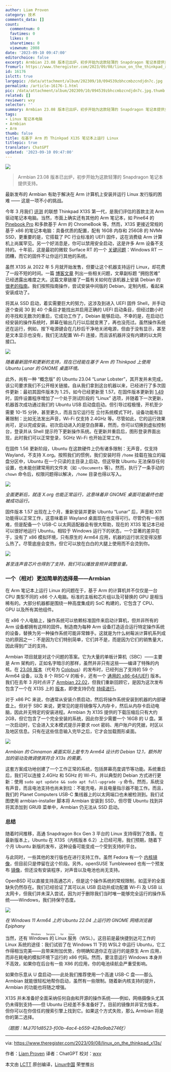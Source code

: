 ```yaml
---
author: Liam Proven
category: 技术
comments_data: []
count:
  commentnum: 0
  favtimes: 0
  likes: 0
  sharetimes: 0
  viewnum: 2008
date: '2023-09-10 09:47:00'
editorchoice: false
excerpt: Armbian 23.08 版本已出炉，初步开始为这款轻薄的 Snapdragon 笔记本提供支持。
fromurl: https://www.theregister.com/2023/09/08/linux_on_the_thinkpad_x13s/
id: 16176
islctt: true
largepic: /data/attachment/album/202309/10/094539zbhccmbzcndjdn7c.jpg
permalink: /article-16176-1.html
pic: /data/attachment/album/202309/10/094539zbhccmbzcndjdn7c.jpg.thumb.jpg
related: []
reviewer: wxy
selector: ''
summary: Armbian 23.08 版本已出炉，初步开始为这款轻薄的 Snapdragon 笔记本提供支持。
tags:
- Linux 笔记本电脑
- Armbian
- Arm
thumb: false
title: 在基于 Arm 的 Thinkpad X13S 笔记本上运行 Linux
titlepic: true
translator: ChatGPT
updated: '2023-09-10 09:47:00'
---
```


![](/data/attachment/album/202309/10/094539zbhccmbzcndjdn7c.jpg)



> 
> Armbian 23.08 版本已出炉，初步开始为这款轻薄的 Snapdragon 笔记本提供支持。
> 
> 
> 


最新发布的 Armbian 有助于解决在 Arm 计算机上安装并运行 Linux 发行版的困难 —— 这是一项不小的挑战。


今年 3 月我们 [评测](https://www.theregister.com/2023/03/21/lenovo_thinkpad_x13s_the_stealth/) 的联想 Thinkpad X13S 第一代，是我们评估的首款主流 Arm 驱动笔记本电脑。当然，市面上确实还有其他的 Arm 笔记本，如 Pine64 的 [Pinebook Pro](https://www.theregister.com/2022/08/02/pinebook_pro_finally_starts_shipping/) 和多款基于 Arm 的 ChromeBook 等。然而，X13S 更接近常规的基于 x86 的笔记本电脑：具备优质的配置，配有 16GB 内存和 256GB 的 NVMe SSD，更重要的是，它搭载了 PC 行业标准的 UEFI 固件，这在消费级 Arm 计算机上尚属罕见。另一个好消息是，你可以禁用安全启动，这是许多 Arm 设备不支持的。十年前，这是最初的微软 Surface RT 的一个 [关键问题](https://www.theregister.com/2013/11/14/microsoft_surface_rt_stockpile/)：Windows RT 一团糟，而它的固件不让你运行其他的系统。


虽然 X13S 从 2022 年 5 月就开始发售，但要让这个机器支持运行 Linux，却花费了一段不短的时间。一篇 [博客文章](https://openwebcraft.com/linux-on-thinkpad-x13s-gen-1/) 列出一些相关问题，文章副标题 “拥抱苦难” 已经透露出难度之大。这篇文章链接了一篇有关如何在该机器上安装 Debian 的 [很老的指南](https://docs.google.com/document/d/1WuxE-42ZeOkKAft5FuUk6C2fonkQ8sqNZ56ZmZ49hGI/edit#heading=h.d1689esafsky)。我们按照指南操作，尝试安装中间版的 Debian，定制内核，看起来安装成功了。


将其从 SSD 启动，着实需要巨大的努力，这涉及到进入 UEFI 固件 Shell，并手动逐个查阅 30 到 40 个条目才能找出并启用正确的 UEFI 启动条目，但经过数小时的寻找和无数次的重启，它成功工作了，Debian 能够启动。不幸的是，在启动已经安装的操作系统时，屏幕在输出几行以后就变黑了，再也没亮过。虽然操作系统还在运行，例如，按下电源键会在几秒后干净地关闭电源，但由于没有显示，甚至是文本显示也没有，我们无法配置 Wi-Fi 连接，而且该机器并没有内建的以太网接口。


![](/data/attachment/album/202309/10/094729vaji8oaedfcf5jry.jpg)


*随着最新固件和更新的支持，现在已经能在基于 Arm 的 Thinkpad 上使用 Ubuntu Lunar 的 GNOME 桌面环境。*


此外，尚有一种 “概念版” 的 Ubuntu 23.04 “Lunar Lobster”，其开发并未完成，该公司要求我们不公开相关链接。自从我们拿到这台机器以来，已经进行了多次固件更新：最初其固件版本为 1.25，如今已经更新至 1.57。在固件版本更新到 [1.49](https://download.lenovo.com/pccbbs/mobiles/n3huj12w.txt) 时，固件设置程序增加了一个处于测试阶段的 “Linux” 选项，并随着下一次更新，机器首次成功通过我们的 Ubuntu USB 启动盘启动。但引导过程极慢，开机至少需要 10-15 分钟，甚至更久，而且当它运行在<ruby> 立付 <rt>  Live </rt></ruby>系统模式下时，设备功能有显著限制：比如无法发出声音，Wi-Fi 仅支持 2.4GHz 等。尽管如此，它的运行效果尚可，足以完成安装。初次启动进入的是空白屏幕，然而，你可以切换到虚拟控制台，登录并从 Shell 提示符下更新操作系统。在更新并重启后，图形登录界面出现，此时我们可以正常登录，5GHz Wi-Fi 也开始正常工作。


在固件 1.56 更新阶段，Ubuntu 在这款硬件上仍有诸多限制：无声音，仅支持 Wayland，不支持 X.org。按照我们的惯例，我们安装时将 `/home` 挂载在独立的磁盘分区中，Ubuntu 在一个只读的主目录上启动，但这导致 Ubuntu 无法保存任何设置，也未能创建常用的文件夹（如 `~/Documents` 等）。然而，执行了一条手动的 `chown` 命令后，权限问题得以解决，`/home` 目录也得以写入。 


![](/data/attachment/album/202309/10/094729g5h6vz6oe5zep9pr.jpg)


*全面更新后，就连 X.org 也能正常运行，这意味着非 GNOME 桌面可能最终也能被成功运行。*


固件版本 1.57 出现在上个月，重新安装并更新 Ubuntu “Lunar” 后，声音和 X11 功能得以正常工作，这意味着非 Wayland 桌面现在也变得可行。尽管仍有一些困难，但是配备一个 USB-C 以太网适配器会有很大帮助，现在的 X13S 笔记本已经可以很好地运行 Ubuntu。相较于 Windows 运行下的状态，一个显著的差异在于，没有了 x86 模拟环境，只有原生的 Arm64 应用，机器的运行状况变得没那么热了。尽管底座会变热，但它可以放在白白的大腿上使用而不会烫到你。


 


![](/data/attachment/album/202309/10/094729dpa6vpzp2kk29xm4.jpg)


*甚至连声音芯片也得到了支持，我们可以播放音频并调整音量。*


### 一个（相对）更加简单的选择是——Armbian


在 Arm 笔记本上运行 Linux 的问题在于，基于 Arm 的计算机并不仅仅是一台 CPU 类型不同的 x86 个人电脑。标准的主板和芯片组以及可替换的 GPU 是相当稀有的。大部分机器都是围绕一种高度集成的 SoC 构建的，它包含了 CPU、GPU 以及所有其他组件。


在 x86 个人电脑上，操作系统可以依赖标准固件来启动计算机，但并非所有的 Arm 设备都拥有这样的固件。制造商为每种 Arm 设备打造适合运行特定操作系统的设备，替换为另一种操作系统可能非常棘手。这就是为什么树莓派计算机系列成功的原因之一：不是因为它们特别简单，它们并不是，而是因为它们的销售量大，因此得到广泛的支持。


Armbian 项目就是对这个问题的答案。它为大量的单板计算机（SBC）——主要是 Arm 架构的，正如名字暗示的那样，虽然并非只有这些——编译了特殊的内核。在 [23.08 版本](https://docs.armbian.com/Release_Changelog/#v23081-2023-09-01)（代号为 [Colobus](https://www.armbian.com/newsflash/armbian-23-8/)）的发布时，已经列出了支持的 59 个 Arm64 设备，以及 8 个 RISC-V 的板卡，还有一个 [通用的 x86-64/UEFI](https://www.armbian.com/uefi-x86/) 版本。我们在去年 3 月时点评了 [Armbian 22.02](https://www.theregister.com/2022/03/03/armbian_project_releases_version_2202/)，但我们重新回顾它，是因为这次发布包含了一个在 X13S 上的 [版本](https://www.armbian.com/lenovo-x13s/)，即使支持仍在 [持续进行](https://armbian.atlassian.net/browse/AR-1842)。


对于 x86 PC 来说，你通常从安装介质启动，然后将操作系统安装到机器的内部硬盘上。但对于 SBC 来说，更常见的是将镜像写入内存卡，然后从内存卡启动电脑，因此并无特定的安装进程。Armbian 为 X13S 提供的下载压缩后只有大约 2GB，但它包含了一个完全安装的系统，因此你至少需要一个 16GB 的 U 盘。第一次启动时，它会进入文本模式提示并要求 root 密码、用户账户的凭据，时区以及地区信息。只有在这些信息输入完毕之后，它才会加载图形桌面。


![](/data/attachment/album/202309/10/094730l3l0vnb0tkesyd33.jpg)


*Armbian 的 Cinnamon 桌面实际上是专为 Arm64 设计的 Debian 12.1，额外附加的驱动及微调使其符合 X13s 的需要。*


这套方案成功地创建了一个工作正常的系统，包括屏幕亮度调节等功能。系统重启后，我们可以连接 2.4GHz 和 5GHz 的 Wi-Fi，并以典型的 Debian 方式进行更新：使用 `sudo apt update && sudo apt full-upgrade -y` 命令。然而，系统没有声音，而且电池支持也尚未到位：不能充电，并且电量指示器不能工作。而且，我们的 Planet Computers USB-C 集线器上的以太网端口也未被检测到。我们试图使用 armbian-installer 脚本将 Armbian 安装到 SSD，但尽管 Ubuntu 找到并将其添加到 GRUB 菜单中，Armbian 仍无法从 SSD 启动。


### 总结


随着时间推移，高通 Snapdragon 8cx Gen 3 平台的 Linux 支持得到了改善。在最新版本上，Ubuntu 在 X13S（内核版本 6.2）上已经可用，我们预期，随着下个月 Ubuntu 新版的发布，这种设备可能变成一个受到支持的平台。


与此同时，一些其他的发行版也在进行支持工作。虽然 Fedora 有一个 [内核镜像](https://copr.fedorainfracloud.org/coprs/jforbes/fedora-x13s/)，但目前只是停留在这个阶段。另外，openSUSE Tumbleweed 也有一个预发布 [镜像](https://en.opensuse.org/HCL:ThinkpadX13s)，但还没有安装程序，对声音以及电池也尚无支持。


OpenBSD 可以直接支持高通芯片，但是这个操作系统的常规限制，如蓝牙的全面缺失仍然存在。我们已经验证了其可以从 USB 启动并成功配置 Wi-Fi 及 USB 以太网卡，但我们并未深入尝试，因为对于删除我们当时唯一能够完全运行的操作系统——Windows，我们持保守态度。 


![](/data/attachment/album/202309/10/094730qj0i8zlp8m8imkil.jpg)


*在 Windows 11 Arm64 上的 Ubuntu 22.04 上运行的 GNOME 网络浏览器 Epiphany*


当然，还有 <ruby> Windows 的 Linux 服务 <rt>  Windows Services for Linux </rt></ruby>（WSL）。这目前是最快捷到达可工作的 Linux 系统的途径：我们试验了在 Windows 11 下的 WSL2 中运行 Ubuntu，它工作得相当完美——且带来附加优势，你明确知道你正在运行的是原生 Arm 应用，而非在耗电的模拟环境下运行的 x86 代码。然而，要注意运行 Windows 本身并不高效，如果你在后台有一些 X86 的应用，你的电池续航会严重受影响。


如果你乐意从 U 盘启动——此处我们推荐使用一个高速 USB-C 盘——那么 Armbian 就能很轻松地帮你启动，虽然有一些限制。随着新内核支持的提升，Armbian 的功能也将随之增强。


X13S 并未准备好全面采纳任何自由和开源的操作系统——例如，网络摄像头尤其仍未得到支持——但 Ubuntu 已经差不多准备好了。目前的镜像并非官方版本，但你可以在你信任的搜索引擎上找到它。如果这个方式失败，那么 Armbian 将是你的第二选择。


*（题图：MJ/701d8523-f00b-4ac4-b559-428a9ab2746f）*




---


via: <https://www.theregister.com/2023/09/08/linux_on_the_thinkpad_x13s/> 


作者：[Liam Proven](https://www.theregister.com/Author/Liam-Proven) 译者：ChatGPT 校对：[wxy](https://github.com/wxy)


本文由 [LCTT](https://github.com/LCTT/TranslateProject) 原创编译，[Linux中国](/article-16174-1.html) 荣誉推出